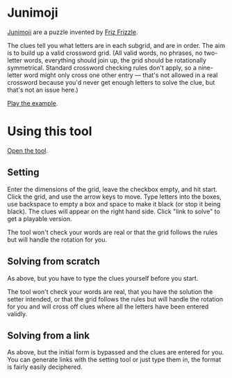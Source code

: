 # Junimoji

[Junimoji](https://twitter.com/junimojis) are a puzzle invented by [Friz Frizzle](https://twitter.com/frizfrizzle).

The clues tell you what letters are in each subgrid, and are in order. The aim is to build up a valid crossword grid. (All valid words, no phrases, no two-letter words, everything should join up, the grid should be rotationally symmetrical. Standard crossword checking rules don't apply, so a nine-letter word might only cross one other entry — that's not allowed in a real crossword because you'd never get enough letters to solve the clue, but that's not an issue here.)

[Play the example](https://github.andrewt.net/junimoji/#3,3,3,3,README,LITN,YCAUMUD,EPSATT,UIRIN,DCALHY,EGGEAMS,FILE,UNRNCE).

# Using this tool

[Open the tool](https://github.andrewt.net/junimoji/).

## Setting

Enter the dimensions of the grid, leave the checkbox empty, and hit start. Click the grid, and use the arrow keys to move. Type letters into the boxes, use backspace to empty a box and space to make it black (or stop it being black). The clues will appear on the right hand side. Click "link to solve" to get a playable version.

The tool won't check your words are real or that the grid follows the rules but will handle the rotation for you.

## Solving from scratch

As above, but you have to type the clues yourself before you start.

The tool won't check your words are real, that you have the solution the setter intended, or that the grid follows the rules but will handle the rotation for you and will cross off clues where all the letters have been entered validly.

## Solving from a link

As above, but the initial form is bypassed and the clues are entered for you. You can generate links with the setting tool or just type them in, the format is fairly easily deciphered.

